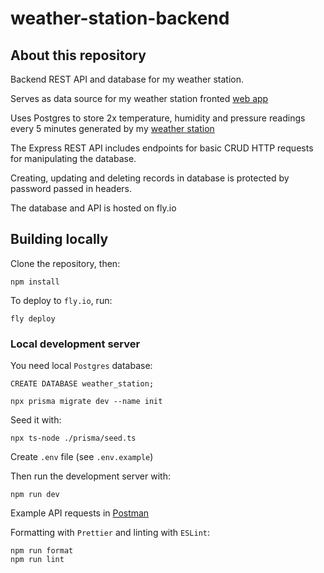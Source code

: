 # weather-station-backend

## About this repository

Backend REST API and database for my weather station.

Serves as data source for my weather station fronted [web app](https://github.com/Bladesheng/weather-station-frontend)

Uses Postgres to store 2x temperature, humidity and pressure readings every 5 minutes generated by my [weather station](https://github.com/Bladesheng/weather-station-V1)

The Express REST API includes endpoints for basic CRUD HTTP requests for manipulating the database.

Creating, updating and deleting records in database is protected by password passed in headers.

The database and API is hosted on fly.io

## Building locally

Clone the repository, then:

```
npm install
```

To deploy to `fly.io`, run:

```
fly deploy
```

### Local development server

You need local `Postgres` database:

```
CREATE DATABASE weather_station;

npx prisma migrate dev --name init

```

Seed it with:

```
npx ts-node ./prisma/seed.ts

```

Create `.env` file (see `.env.example`)

Then run the development server with:

```
npm run dev
```

Example API requests in [Postman](https://www.postman.com/telecoms-operator-36486599/workspace/weather-station/request/24296961-8ced04cb-946c-4b14-909f-a094c9b36d4f)

Formatting with `Prettier` and linting with `ESLint`:

```
npm run format
npm run lint
```
